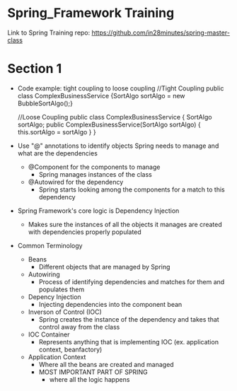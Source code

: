 # Spring_Framework Training
Link to Spring Training repo: https://github.com/in28minutes/spring-master-class

 # Section 1
 - Code example: tight coupling to loose coupling
    //Tight Coupling
    public class ComplexBusinessService {SortAlgo sortAlgo = new BubbleSortAlgo();}
    
    //Loose Coupling
    public class ComplexBusinessService {
      SortAlgo sortAlgo; 
      public ComplexBusinessService(SortAlgo sortAlgo) {
        this.sortAlgo = sortAlgo
      }
    }
  
  - Use "@" annotations to identify objects Spring needs to manage and what are the dependencies
    - @Component for the components to manage
      - Spring manages instances of the class
    - @Autowired for the dependency
      - Spring starts looking among the components for a match to this dependency
  - Spring Framework's core logic is Dependency Injection
    - Makes sure the instances of all the objects it manages are created with dependencies properly populated
  - Common Terminology
    - Beans
      - Different objects that are managed by Spring
    - Autowiring
      - Process of identifying dependencies and matches for them and populates them 
    - Depency Injection
      - Injecting dependencies into the component bean
    - Inverson of Control (IOC)
      - Spring creates the instance of the dependency and takes that control away from the class
    - IOC Container
      - Represents anything that is implementing IOC (ex. application context, beanfactory)
    - Application Context
      - Where all the beans are created and managed
      - MOST IMPORTANT PART OF SPRING
        - where all the logic happens

